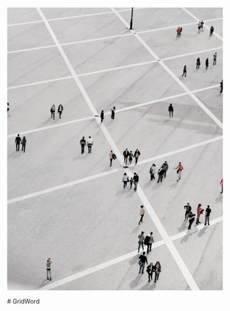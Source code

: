 <p align="center">
  <img src="https://github.com/AlexisRodriguezCS/GridWord/blob/main/Images/GridWorld.jpg?raw=true" alt="alt text" style="max-width:100%;">
</p>
# GridWord
